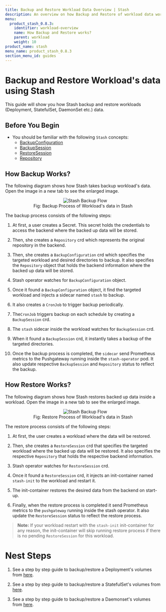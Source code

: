 ```yaml
---
title: Backup and Restore Workload Data Overview | Stash
description: An overview on how Backup and Restore of workload data works in Stash.
menu:
  product_stash_0.8.3:
    identifier: workload-overview
    name: How Backup and Restore works?
    parent: workload
    weight: 10
product_name: stash
menu_name: product_stash_0.8.3
section_menu_id: guides
---
```


# Backup and Restore Workload's data using Stash

This guide will show you how Stash backup and restore workloads (Deployment, StatefulSet, DaemonSet etc.) data.

## Before You Begin

- You should be familiar with the following `Stash` concepts:
  - [BackupConfiguration](/docs/concepts/crds/backupconfiguration.md/)
  - [BackupSession](/docs/concepts/crds/backupsession.md/)
  - [RestoreSession](/docs/concepts/crds/restoresession.md/)
  - [Repository](/docs/concepts/crds/repository.md/)

## How Backup Works?

The following diagram shows how Stash takes backup workload's data. Open the image in a new tab to see the enlarged image.

<figure align="center">
  <img alt="Stash Backup Flow" src="/docs/images/latest/workloads/backup_overview.svg">
<figcaption align="center">Fig: Backup Process of Workload's data in Stash</figcaption>
</figure>

The backup process consists of the following steps:

1. At first, a user creates a Secret. This secret holds the credentials to access the backend where the backed up data will be stored.

2. Then, she creates a `Repository` crd which represents the original repository in the backend.
  
3. Then, she creates a `BackupConfiguration` crd which specifies the targeted workload and desired directories to backup. It also specifies the `Repository` object that holds the backend information where the backed up data will be stored.

4. Stash operator watches for `BackupConfiguration` object.

5. Once it found a `BackupConfiguration` object, it find the targeted workload and injects a sidecar named `stash` to backup.

6. It also creates a `CronJob` to trigger backup periodically.  

7. The`CronJob` triggers backup on each schedule by creating a `BackupSession` crd.

8. The `stash` sidecar inside the workload watches for `BackupSession` crd.

9. When it found a `BackupSession` crd, it instantly takes a backup of the targeted directories.

10. Once the backup process is completed, the `sidecar` send Prometheus metrics to the Pushgateway running inside the `stash-operator` pod. It also update respective `BackupSession` and `Repository` status to reflect the backup.

## How Restore Works?

The following diagram shows how Stash restores backed up data inside a workload. Open the image in a new tab to see the enlarged image.

<figure align="center">
  <img alt="Stash Backup Flow" src="/docs/images/latest/workloads/restore_overview.svg">
<figcaption align="center">Fig: Restore Process of Workload's data in Stash</figcaption>
</figure>

The restore process consists of the following steps:

1. At first, the user creates a workload where the data will be restored.

2. Then, she creates a `RestoreSession` crd that specifies the targeted workload where the backed up data will be restored. It also specifies the respective `Repository` that holds the respective backend information.

3. Stash operator watches for `RestoreSession` crd.

4. Once it found a `RestoreSession` crd, it injects an init-container named `stash-init` to the workload and restart it.

5. The init-container restores the desired data from the backend on start-up.

6. Finally, when the restore process is completed it send Prometheus metrics to the `pushgateway` running inside the stash operator. It also update the `RestoreSession` status to reflect the restore process.

>**Note:** If your workload restart with the `stash-init` init-container for any reason, the init-container will skip running restore process if there is no pending `RestoreSession` for this workload.

# Nest Steps

1. See a step by step guide to backup/restore a Deployment's volumes from [here](/docs/guides/latest/workloads/deployment.md).

2. See a step by step guide to backup/restore a StatefulSet's volumes from [here](/docs/guides/latest/workloads/statefulset.md).

3. See a step by step guide to backup/restore a Daemonset's volumes from [here](/docs/guides/latest/workloads/daemonset.md).